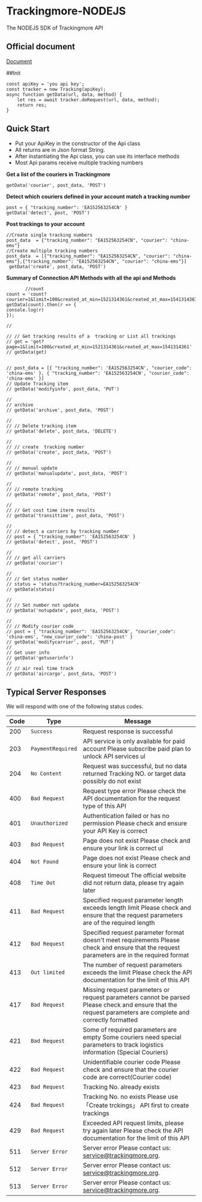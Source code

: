 Trackingmore-NODEJS
=================

The NODEJS SDK of Trackingmore API
## Official document

[Document](https://www.trackingmore.com/v3/api-index)

##Init

```
const apiKey = 'you api key';
const tracker = new Tracking(apiKey);
async function getData(url, data, method) {
    let res = await tracker.doRequest(url, data, method);
    return res;
}
```

Quick Start
--------------
- Put your ApiKey in the constructor of the Api class
- All returns are in Json format String.
- After instantiating the Api class, you can use its interface methods
- Most Api params receive multiple tracking numbers

**Get a list of the couriers in Trackingmore**

	getData('courier', post_data, 'POST')

**Detect which couriers defined in your account match a tracking number**

	post = { "tracking_number": 'EA152563254CN' }
    getData('detect', post, 'POST')


**Post trackings to your account**

    //Create single tracking numbers
    post_data  = {"tracking_number": "EA152563254CN", "courier": "china-ems"}
    //Create multiple tracking numbers
    post_data  = [{"tracking_number": "EA152563254CN", "courier": "china-ems"},{"tracking_number": "EA152563254CN", "courier": "china-ems"}]
     getData('create', post_data, 'POST')

**Summary of Connection API Methods with all the api and Methods**

           //count
    count = 'count?courier=1&limit=100&created_at_min=1521314361&created_at_max=1541314361'
    getData(count).then(r => {
    console.log(r)
    });
    
    //
    
    // // Get tracking results of a  tracking or List all trackings
    // get = 'get?page=1&limit=100&created_at_min=1521314361&created_at_max=1541314361'
    // getData(get)
    
    
    // post_data = [{ "tracking_number": 'EA152563254CN', "courier_code": 'china-ems' }, { "tracking_number": 'EA152563254CN', "courier_code": 'china-ems' }]
    // Update Tracking item
    // getData('modifyinfo', post_data, 'PUT')
    
    //
    // archive
    // getData('archive', post_data, 'POST')
    
    //
    // // Delete tracking item
    // getData('delete', post_data, 'DELETE')
    
    //
    // // create  tracking number
    // getData('create', post_data, 'POST')
    
    //
    // // manual update
    // getData('manualupdate', post_data, 'POST')
    
    //
    // // remote tracking
    // getData('remote', post_data, 'POST')
    
    //
    // // Get cost time iterm results
    // getData('transittime', post_data, 'POST')
    
    //
    // // detect a carriers by tracking number
    // post = { "tracking_number": 'EA152563254CN' }
    // getData('detect', post, 'POST')
    
    //
    // // get all carriers
    // getData('courier')
    
    //
    // // Get status number
    // status = 'status?tracking_number=EA152563254CN'
    // getData(status)
    
    //
    // // Set number not update
    // getData('notupdate', post_data, 'POST')
    
    //
    // // Modify courier code
    // post = { "tracking_number": 'EA152563254CN', "courier_code": 'china-ems', "new_courier_code": 'china-post' }
    // getData('modifycarrier', post, 'PUT')
    //
    // Get user info
    // getData('getuserinfo')
    //
    // // air real time track
    // getData('aircargo', post_data, 'POST')

## Typical Server Responses

We will respond with one of the following status codes.

Code|Type | Message
----|--------------|-------------------------------
200    | <code>Success</code>|    Request response is successful
203    | <code>PaymentRequired</code>|  API service is only available for paid account Please subscribe paid plan to unlock API services                                                             ul
204    | <code>No Content</code>|    Request was successful, but no data returned Tracking NO. or target data possibly do not exist
400    | <code>Bad Request</code>| Request type error Please check the API documentation for the request type of this API
401    | <code>Unauthorized</code>|    Authentication failed or has no permission Please check and ensure your API Key is correct
403    | <code>Bad Request</code>|    Page does not exist Please check and ensure your link is correct                                                                                             ul
404    | <code>Not Found</code>|    Page does not exist Please check and ensure your link is correct
408    | <code>Time Out</code>|    Request timeout The official website did not return data, please try again later
411    | <code>Bad Request</code>|    Specified request parameter length exceeds length limit Please check and ensure that the request parameters are of the required length
412    | <code>Bad Request</code>|    Specified request parameter format doesn't meet requirements Please check and ensure that the request parameters are in the required format
413    | <code>Out limited</code>|    The number of request parameters exceeds the limit Please check the API documentation for the limit of this API
417    | <code>Bad Request</code>|    Missing request parameters or request parameters cannot be parsed Please check and ensure that the request parameters are complete and correctly formatted
421    | <code>Bad Request</code>|    Some of required parameters are empty Some couriers need special parameters to track logistics information (Special Couriers)
422    | <code>Bad Request</code>|    Unidentifiable courier code Please check and ensure that the courier code are correct(Courier code)
423    | <code>Bad Request</code>|    Tracking No. already exists
424    | <code>Bad Request</code>|    Tracking No. no exists Please use 「Create trckings」 API first to create trackings
429    | <code>Bad Request</code>|    Exceeded API request limits, please try again later Please check the API documentation for the limit of this API
511    | <code>Server Error</code>|    Server error Please contact us: service@trackingmore.org.
512    | <code>Server Error</code>|    Server error Please contact us: service@trackingmore.org.
513    | <code>Server Error</code>|    Server error Please contact us: service@trackingmore.org.        
